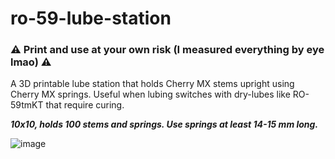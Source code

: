 # ro-59-lube-station
### ⚠️ Print and use at your own risk (I measured everything by eye lmao) ⚠️

A 3D printable lube station that holds Cherry MX stems upright using Cherry MX springs. Useful when lubing switches with dry-lubes like RO-59tmKT that require curing.  

***10x10, holds 100 stems and springs. Use springs at least 14-15 mm long.***

![image](https://github.com/Druah/ro-59_lube_station/assets/54309603/19d4728a-52e4-42b5-b6af-00162a60a764)
